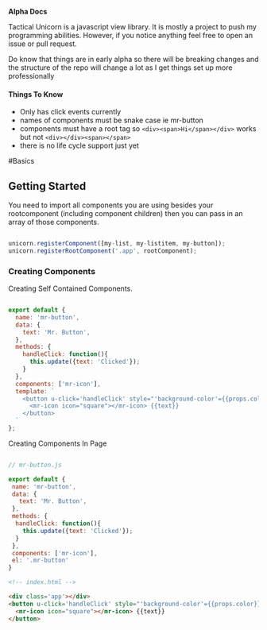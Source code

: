 **Alpha Docs**

<p>Tactical Unicorn is a javascript view library.  It is mostly a project to push my programming abilities.  However, if you notice anything feel free to open an issue or pull request.</p>


<p>Do know that things are in early alpha so there will be breaking changes and the structure of the repo will change a lot as I get things set up more professionally</p>

#### Things To Know

* Only has click events currently
* names of components must be snake case ie mr-button
* components must have a root tag so `<div><span>Hi</span></div>` works but not `<div></div><span></span>`
* there is no life cycle support just yet


#Basics

## Getting Started

<p>You need to import all components you are using besides your rootcomponent (including component children) then you can pass in an array of those components.</p>


```javascript

unicorn.registerComponent([my-list, my-listitem, my-button]);
unicorn.registerRootComponent('.app', rootComponent);
```

### Creating Components

Creating Self Contained Components.

```javascript

export default {
  name: 'mr-button',
  data: {
    text: 'Mr. Button',
  },
  methods: {
    handleClick: function(){
      this.update({text: 'Clicked'});
    }
  },
  components: ['mr-icon'],
  template: `
    <button u-click='handleClick' style="'background-color'={{props.color}}">
      <mr-icon icon="square"></mr-icon> {{text}}
    </button>
  `
};
```

Creating Components In Page

```javascript

// mr-button.js

export default {
 name: 'mr-button',
 data: {
   text: 'Mr. Button',
 },
 methods: {
  handleClick: function(){
    this.update({text: 'Clicked'});
  }
 },
 components: ['mr-icon'],
 el: '.mr-button'
}
```

```html
<!-- index.html -->

<div class='app'></div>
<button u-click='handleClick' style="'background-color'={{props.color}}">
  <mr-icon icon="square"></mr-icon> {{text}}
</button>
```
